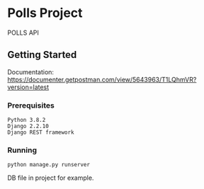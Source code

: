 # Polls Project

POLLS API

## Getting Started

Documentation: https://documenter.getpostman.com/view/5643963/T1LQhmVR?version=latest

### Prerequisites

```
Python 3.8.2
Django 2.2.10
Django REST framework
```

### Running

```
python manage.py runserver
```

DB file in project for example.